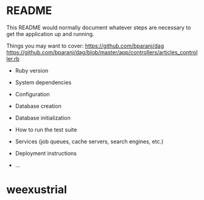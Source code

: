 # README

This README would normally document whatever steps are necessary to get the
application up and running.

Things you may want to cover:
https://github.com/bparanj/dag
https://github.com/bparanj/dag/blob/master/app/controllers/articles_controller.rb

* Ruby version

* System dependencies

* Configuration

* Database creation

* Database initialization

* How to run the test suite

* Services (job queues, cache servers, search engines, etc.)

* Deployment instructions

* ...
# weexustrial
